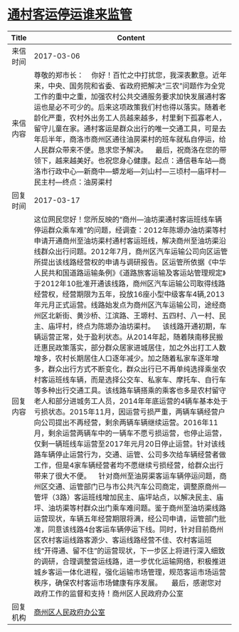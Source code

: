 # <a href="http://www.shangluo.gov.cn/zmhd/ldxxxx.jsp?urltype=leadermail.LeaderMailContentUrl&wbtreeid=1112&leadermailid=4022">通村客运停运谁来监管</a>
| Title |                                                                                                                                                                                                                                                                                                                                                                                                                                                                                                             Content                                                                                                                                                                                                                                                                                                                                                                                                                                                                                                             |
|:-----:|---------------------------------------------------------------------------------------------------------------------------------------------------------------------------------------------------------------------------------------------------------------------------------------------------------------------------------------------------------------------------------------------------------------------------------------------------------------------------------------------------------------------------------------------------------------------------------------------------------------------------------------------------------------------------------------------------------------------------------------------------------------------------------------------------------------------------------------------------------------------------------------------------------------------------------------------------------------------------------------------------------------------------------|
| 来信时间  | 2017-03-06                                                                                                                                                                                                                                                                                                                                                                                                                                                                                                                                                                                                                                                                                                                                                                                                                                                                                                                                                                                                                      |
| 来信内容  | 尊敬的郑市长：    你好！百忙之中打扰您，我深表歉意。近年来，中央、国务院和省委、省政府把解决“三农”问题作为全党工作的重中之重，加强农村公共交通服务要求加快发展通村客运也是必不可少的。后来这项政策我们村也得以落实。随着老龄化严重，农村外出务工人员越来越多，村里剩下孤寡老人，留守儿童在家。通村客运是群众出行的唯一交通工具，可是去年后半年，商洛市商州区通往油房渠村的班车就私自停运，给人民群众带来不便。恳求您予解决。    最后，祝商洛在您的带领下，越来越美好。也祝您身心健康。起点：通信巷车站—商洛市行政中心—新商中—蟒龙峪—刘山村—三顷村—庙坪村—民主村—终点：油房渠村                                                                                                                                                                                                                                                                                                                                                                                                                                                                                                                                                                                                                                                                                                                                |
| 回复时间  | 2017-03-17                                                                                                                                                                                                                                                                                                                                                                                                                                                                                                                                                                                                                                                                                                                                                                                                                                                                                                                                                                                                                      |
| 回复内容  | 这位网民您好！您所反映的“商州—油坊渠通村客运班线车辆停运群众乘车难”的问题，经调查：2012年陈塬办油坊渠等村申请开通商州至油坊渠村通村客运班线，解决商州至油坊渠沿线群众出行问题。2012年7月，商州区汽车运输公司向区运管所提出该线路经营权的申请与调研报告。区运管所依据《中华人民共和国道路运输条例》《道路旅客运输及客运站管理规定》于2012年10批准开通该线路，商州区汽车运输公司取得线路经营权，经营期限为五年，投放16座小型中级客车4辆,2013年元月正式运营。线路始发点为商州区汽车运输公司，途经商州区北新街、黄沙桥、江滨路、王塬村、五四村、八一村、民主、庙坪村，终点为陈塬办油坊渠村。    该线路开通初期，车辆运营正常，处于盈利状态。从2014年起，随着陕南移民搬迁惠民政策落实，部分群众居家进城居住，加之外出打工人数增多，农村长期居住人口逐年减少。加之随着私家车逐年增多，群众出行方式不断变化，群众出行已不再单纯选择乘坐农村客运班线车辆，而是选择公交车、私家车、摩托车、自行车等多种出行交通工具。该线路车辆搭乘的乘客也多是农村留守老人和部分进城务工人员，2014年年底运营的4辆车基本处于亏损状态。2015年11月，因运营亏损严重，两辆车辆经营户向公司提出不再经营，剩余两辆车辆继续运营。2016年11月，剩余运营两辆车中的一辆车不愿亏损运营，也停止运营，仅剩一辆班线车运营至2017年元月20日停止运营。针对该线路车辆停止运营行为，交通、运管、公司多次给车辆经营者做工作，但是4家车辆经营者均不愿继续亏损经营，给群众出行带来了很大不便。    针对商州至油房渠客运车辆停运问题，商州区交通、运管部门已与市公共汽车公司商定，调整原商州—管坪（3路）客运班线增加民主、庙坪站点，以解决民主、庙坪、油坊渠等村群众出门乘车难问题。鉴于商州至油坊渠线路运营现状，车辆五年经营期限将满，经公司申请，运管部门批准，同意该线路4台客运车辆停运下线。同时，针对目前商州区农村客运线路客源少、客运线路经营不佳、农村客运班线“开得通、留不住”的运营现状，下一步区上将进行深入细致的调研，合理调整营运线路，进一步优化运输网络，积极推进城乡客运一体化进程，强化运输市场管理，规范客运市场运营秩序，确保农村客运市场健康有序发展。     最后，感谢您对政府工作的监督和支持！商州区人民政府办公室 |
| 回复机构  | <a href="../../categories/agencies/商州区人民政府办公室.md">商州区人民政府办公室</a>                                                                                                                                                                                                                                                                                                                                                                                                                                                                                                                                                                                                                                                                                                                                                                                                                                                                                                                                                                  |